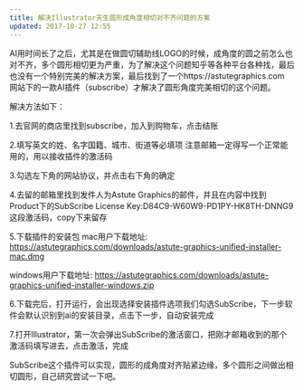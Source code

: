 ```yaml
---
title: 解决Illustrator天生圆形成角度相切对不齐问题的方案
updated: 2017-10-27 12:55
---
```

AI用时间长了之后，尤其是在做圆切辅助线LOGO的时候，成角度的圆之前怎么也对不齐，多个圆形相切更为严重，为了解决这个问题知乎等各种平台各种找，最后也没有一个特别完美的解决方案，最后找到了一个https://astutegraphics.com
网站下的一款AI插件（subscribe）才解决了圆形角度完美相切的这个问题。

解决方法如下：

1.去官网的商店里找到subscribe，加入到购物车，点击结账

2.填写英文的姓、名字国籍、城市、街道等必填项
注意邮箱一定得写一个正常能用的，用以接收插件的激活码

3.勾选左下角的网站协议，并点击右下角的确定

4.去留的邮箱里找到发件人为Astute Graphics的邮件，并且在内容中找到Product下的SubScribe
License Key:D84C9-W60W9-PD1PY-HK8TH-DNNG9这段激活码，copy下来留存

5.下载插件的安装包
mac用户下载地址: https://astutegraphics.com/downloads/astute-graphics-unified-installer-mac.dmg

windows用户下载地址: https://astutegraphics.com/downloads/astute-graphics-unified-installer-windows.zip

6.下载完后，打开运行，会出现选择安装插件选项我们勾选SubScribe，下一步软件会默认识别到ai的安装目录，点击下一步，自动安装完成

7.打开Illustrator，第一次会弹出SubScribe的激活窗口，把刚才邮箱收到的那个激活码填写进去，点击激活，完成

SubScribe这个插件可以实现，圆形的成角度对齐贴紧边缘，多个圆形之间做出相切圆形，自己研究尝试一下吧。
